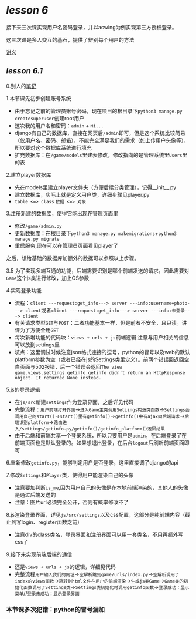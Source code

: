 #  *lesson 6*
接下来三次课实现用户名密码登录，并以acwing为例实现第三方授权登录。

这三次课是多人交互的基石，提供了辨别每个用户的方法

[讲义](https://www.acwing.com/file_system/file/content/whole/index/content/3294700/)

## *lesson 6.1*
0.别人的[笔记](https://www.acwing.com/solution/content/79314/)

1.本节课先初步创建账号系统
- 由于忘记之前的管理员账号密码，现在项目的根目录下`python3 manage.py createsuperuser`创建root用户
- 这次我的用户名和密码：`admin` + `Mi...`
- django有自己的数据库，直接在网页后`/admin`即可，但是这个系统比较简易（仅用户名、密码、邮箱），不能完全满足我们的需求（如上传用户头像等），所以要对这个数据库系统进行填充
- 扩充数据库：在`/game/models`里建表修改，修改指向的是管理系统里`Users`里的表

2.建立player数据库
- 先在models里建立player文件夹（方便后续分类管理），记得__init__.py
- 建立数据库，实际上就是定义用户类，详细步骤见player.py
- `table <=> class`  `数据 <=> 对象 ` 

3.注册新建的数据库，使得它能出现在管理页面里
- 修改`/game/admin.py`
- 更新数据库：在根目录下`python3 manage.py makemigrations`+`python3 manage.py migrate`
- 重启服务,现在可以在管理员页面看见player了

之后，想给基础的数据库加额外的数据可以参照以上步骤。

3.5 为了实现多端互通的功能，后端需要识别是哪个前端发送的请求，因此需要对`Game`这个js类进行修改，加上OS参数

4.实现登录功能
- 流程：`client ---request:get_info---> server ---info:username+photo---> client`或者`client ---request:get_info---> server ---info:未登录---> client`
- 有关请求类型`GET`与`POST`：二者功能基本一样，但是前者不安全，且只读。讲课为了方便全用`GET`
- 每次新增功能的代码块：`views + urls + js`前端逻辑   注意与用户相关的信息可以放到settings里
- 坑点：这里调试时候注意json格式连接的逗号，python的冒号以及web的默认platform参数为空（或者已经在js的Settings类里定义）。前两个错误回返回空白页面与502报错，后一个错误会返回`The view game.views.settings.getinfo.getinfo didn’t return an HttpResponse object. It returned None instead.`

5.js的登录逻辑
- 在`js/src`新建`settings`作为登录界面，之后详见代码
- 完整流程：`用户前端打开界面`->`进入Game主类调用Setiings构造类函数`->`Settings会调用自己的start()`->`start()里有getinfo()`->`getinfo()中有ajax向后端请求`->`后端识别platform`->`路由进入/settings/getinfo.py/getinfo()/getinfo_platform()返回结果`
- 由于后端和前端共享一个登录系统，所以只要用户是`admin`，在后端登录了在前端页面也是默认登录的。如果想退出登录，在后台`logout`后刷新前端页面即可

6.重新修改`getinfo.py`，能够判定用户是否登录，这里直接调了django的api

7.修改`Settings`和`Player`类，使得用户能渲染自己的头像
- 注意要加判断`is_me`,因为用户自己的头像是在本地前端渲染的，其他人的头像是通过后端发送的
- 注意：图片url必须完全公开，否则有概率修改不了

8.js渲染登录界面，详见`js/src/settings`以及css配置，这部分是纯前端内容（截止到写login、register函数之前）
- 注意div的class类名，登录界面和注册界面可以用一套类名，不用再额外写css了

9.接下来实现前端后端的通信
- 还是`views + urls + js`的逻辑，详细见代码
- 完整流程`用户输入我们的网址`->`空解析跳到game/urls/index.py`->`空解析调用了index的views函数`->`跳转到html文件在用户的前端渲染`->`生成js类Game`->`Game类的初始化函数调用了Settings类`->`Settings类初始化时调用getinfo函数`->`登录成功：显示菜单`//`登录未成功：显示登录界面`

### 本节课多次犯错：python的冒号漏加